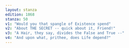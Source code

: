 ```yaml
---
layout: stanza
edition: 1868
stanza: 50
v1: "Would you that spangle of Existence spend"
v2: "About THE SECRET -- quick about it, Friend!"
v3: "A Hair, they say, divides the False and True --"
v4: "And upon what, prithee, does Life depend?"
---
```

